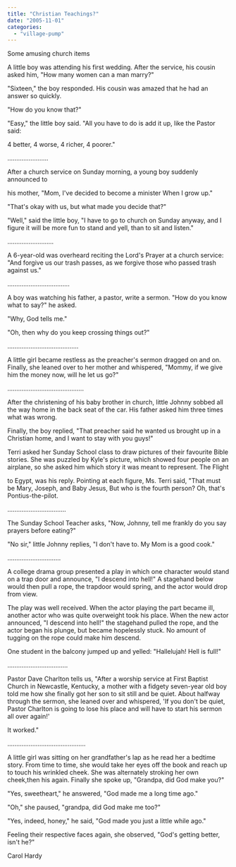 ```yaml
---
title: "Christian Teachings?"
date: "2005-11-01"
categories: 
  - "village-pump"
---
```


Some amusing church items

A little boy was attending his first wedding. After the service, his cousin asked him, "How many women can a man marry?"

"Sixteen," the boy responded. His cousin was amazed that he had an answer so quickly.

"How do you know that?"

"Easy," the little boy said. "All you have to do is add it up, like the Pastor said:

4 better, 4 worse, 4 richer, 4 poorer."

.......................

After a church service on Sunday morning, a young boy suddenly announced to

his mother, "Mom, I've decided to become a minister When I grow up."

"That's okay with us, but what made you decide that?"

"Well," said the little boy, "I have to go to church on Sunday anyway, and I figure it will be more fun to stand and yell, than to sit and listen."

..........................

A 6-year-old was overheard reciting the Lord's Prayer at a church service: "And forgive us our trash passes, as we forgive those who passed trash against us."

...................................

A boy was watching his father, a pastor, write a sermon. "How do you know what to say?" he asked.

"Why, God tells me."

"Oh, then why do you keep crossing things out?"

........................................

A little girl became restless as the preacher's sermon dragged on and on. Finally, she leaned over to her mother and whispered, "Mommy, if we give him the money now, will he let us go?"

...........................................

After the christening of his baby brother in church, little Johnny sobbed all the way home in the back seat of the car. His father asked him three times what was wrong.

Finally, the boy replied, "That preacher said he wanted us brought up in a Christian home, and I want to stay with you guys!"

Terri asked her Sunday School class to draw pictures of their favourite Bible stories. She was puzzled by Kyle's picture, which showed four people on an airplane, so she asked him which story it was meant to represent. The Flight

to Egypt, was his reply. Pointing at each figure, Ms. Terri said, "That must be Mary, Joseph, and Baby Jesus, But who is the fourth person? Oh, that's Pontius-the-pilot.

.................................

The Sunday School Teacher asks, "Now, Johnny, tell me frankly do you say prayers before eating?"

"No sir," little Johnny replies, "I don't have to. My Mom is a good cook."

..............................

A college drama group presented a play in which one character would stand on a trap door and announce, "I descend into hell!" A stagehand below would then pull a rope, the trapdoor would spring, and the actor would drop from view.

The play was well received. When the actor playing the part became ill, another actor who was quite overweight took his place. When the new actor announced, "I descend into hell!" the stagehand pulled the rope, and the actor began his plunge, but became hopelessly stuck. No amount of tugging on the rope could make him descend.

One student in the balcony jumped up and yelled: "Hallelujah! Hell is full!"

..................................

Pastor Dave Charlton tells us, "After a worship service at First Baptist Church in Newcastle, Kentucky, a mother with a fidgety seven-year old boy told me how she finally got her son to sit still and be quiet. About halfway through the sermon, she leaned over and whispered, 'If you don't be quiet, Pastor Charlton is going to lose his place and will have to start his sermon all over again!'

It worked."

............................................

A little girl was sitting on her grandfather's lap as he read her a bedtime story. From time to time, she would take her eyes off the book and reach up to touch his wrinkled cheek. She was alternately stroking her own cheek,then his again. Finally she spoke up, "Grandpa, did God make you?"

"Yes, sweetheart," he answered, "God made me a long time ago."

"Oh," she paused, "grandpa, did God make me too?"

"Yes, indeed, honey," he said, "God made you just a little while ago."

Feeling their respective faces again, she observed, "God's getting better, isn't he?"

Carol Hardy
